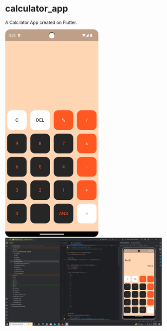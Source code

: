 # calculator_app

A Calcilator App created on Flutter.

<img src="lib/images/app-home.png" width="300" />

<img src="lib/images/ss.png" width="1080" />




